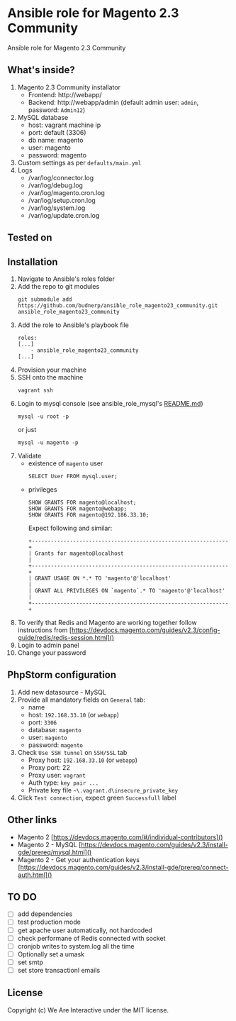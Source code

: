 # Ansible role for Magento 2.3 Community
Ansible role for Magento 2.3 Community

## What's inside?
1. Magento 2.3 Community installator
    - Frontend: http://webapp/
    - Backend: http://webapp/admin (default admin user: `admin`, password: `Admin12`)
2. MySQL database
    - host: vagrant machine ip
    - port: default (3306)
    - db name: magento
    - user: magento
    - password: magento
3. Custom settings as per `defaults/main.yml`
4. Logs
    - <webroot>/var/log/connector.log
    - <webroot>/var/log/debug.log
    - <webroot>/var/log/magento.cron.log
    - <webroot>/var/log/setup.cron.log
    - <webroot>/var/log/system.log
    - <webroot>/var/log/update.cron.log
   
## Tested on

## Installation
1. Navigate to Ansible's roles folder
2. Add the repo to git modules
    ```
    git submodule add https://github.com/budnerp/ansible_role_magento23_community.git ansible_role_magento23_community
    ```
3. Add the role to Ansible's playbook file
    ```    
    roles:
    [...]
        - ansible_role_magento23_community
    [...]
    ```
4. Provision your machine
5. SSH onto the machine
    ```
    vagrant ssh
    ```
6. Login to mysql console (see ansible_role_mysql's [README.md](https://github.com/budnerp/ansible_role_mysql/blob/master/README.md))
    ```
    mysql -u root -p
    ```
    or just
    ```
    mysql -u magento -p 
    ```
7. Validate
    - existence of `magento` user
        ```
        SELECT User FROM mysql.user;
        ```
    - privileges
        ```
        SHOW GRANTS FOR magento@localhost;
        SHOW GRANTS FOR magento@webapp;
        SHOW GRANTS FOR magento@192.186.33.10;
        ```
        Expect following and similar:
        ```
        +--------------------------------------------------------------+
        | Grants for magento@localhost                                 |
        +--------------------------------------------------------------+
        | GRANT USAGE ON *.* TO 'magento'@'localhost'                  |
        | GRANT ALL PRIVILEGES ON `magento`.* TO 'magento'@'localhost' |
        +--------------------------------------------------------------+
        ```
8. To verify that Redis and Magento are working together follow instructions from 
[https://devdocs.magento.com/guides/v2.3/config-guide/redis/redis-session.html]()
9. Login to admin panel
10. Change your password 

## PhpStorm configuration
1. Add new datasource - MySQL
2. Provide all mandatory fields on `General` tab:
    - name
    - host: `192.168.33.10` (or `webapp`)
    - port: `3306`
    - database: `magento`
    - user: `magento`
    - password: `magento`
3. Check `Use SSH tunnel` on `SSH/SSL` tab
    - Proxy host: `192.168.33.10` (or `webapp`)
    - Proxy port: 22
    - Proxy user: `vagrant`
    - Auth type: `key pair ...`
    - Private key file `~\.vagrant.d\insecure_private_key`
4. Click `Test connection`, expect green `Successfull` label
   
## Other links
- Magento 2 [https://devdocs.magento.com/#/individual-contributors]()
- Magento 2 - MySQL [https://devdocs.magento.com/guides/v2.3/install-gde/prereq/mysql.html]()
- Magento 2 - Get your authentication keys [https://devdocs.magento.com/guides/v2.3/install-gde/prereq/connect-auth.html]()

## TO DO
-[ ] add dependencies 
-[ ] test production mode
-[ ] get apache user automatically, not hardcoded
-[ ] check performane of Redis connected with socket 
-[ ] cronjob writes to system.log all the time 
-[ ] Optionally set a umask
-[ ] set smtp
-[ ] set store transactionl emails

## License
Copyright (c) We Are Interactive under the MIT license.